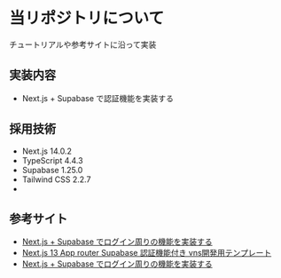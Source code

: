 # 当リポジトリについて

チュートリアルや参考サイトに沿って実装

## 実装内容

- Next.js + Supabase で認証機能を実装する

## 採用技術

- Next.js 14.0.2
- TypeScript 4.4.3
- Supabase 1.25.0
- Tailwind CSS 2.2.7
-

## 参考サイト

- [Next.js + Supabase でログイン周りの機能を実装する](https://qiita.com/masakiwakabayashi/items/716577dbfebf83665378)
- [Next.js 13 App router Supabase 認証機能付き vns開発用テンプレート](https://qiita.com/masakinihirota/items/12da291e560c4850b511#todo)
- [Next.js + Supabase でログイン周りの機能を実装する](https://qiita.com/masakiwakabayashi/items/716577dbfebf83665378)
